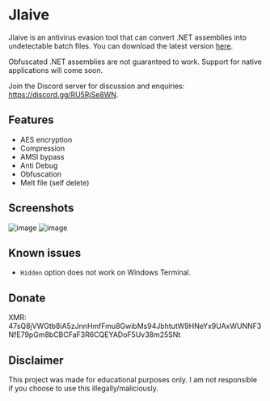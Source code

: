 # Jlaive

Jlaive is an antivirus evasion tool that can convert .NET assemblies into undetectable batch files. You can download the latest version [here](https://ch2sh.github.io/Jlaive/download).

Obfuscated .NET assemblies are not guaranteed to work. Support for native applications will come soon.

Join the Discord server for discussion and enquiries: https://discord.gg/RU5RjSe8WN.

## Features
- AES encryption
- Compression
- AMSI bypass
- Anti Debug
- Obfuscation
- Melt file (self delete)

## Screenshots
![image](https://github.com/ch2sh/Jlaive/raw/github-pages/assets/screenshot.png)
![image](https://media.discordapp.net/attachments/959762900443070485/974469247021506590/unknown.png)

## Known issues

- `Hidden` option does not work on Windows Terminal.

## Donate
XMR: 47sQ8jVWGtb8iA5zJnnHmfFmu8GwibMs94JbhtutW9HNeYx9UAxWUNNF3NfE79pGm8bCBCFaF3R6CQEYADoF5Uv38m25SNt

## Disclaimer
This project was made for educational purposes only. I am not responsible if you choose to use this illegally/maliciously.

